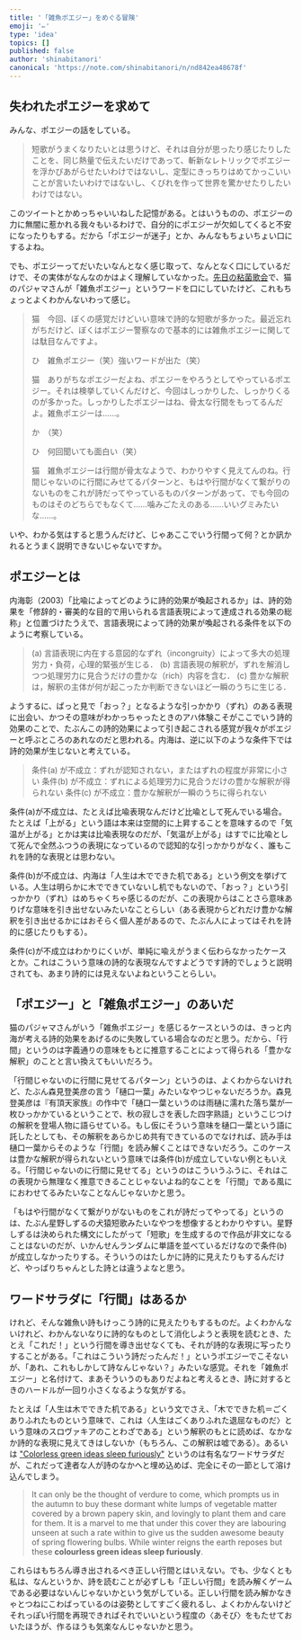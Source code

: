 ```yaml
---
title: '「雑魚ポエジー」をめぐる冒険'
emoji: '✏️'
type: 'idea'
topics: []
published: false
author: 'shinabitanori'
canonical: 'https://note.com/shinabitanori/n/nd842ea48678f'
---
```


## 失われたポエジーを求めて

みんな、ポエジーの話をしている。

> 短歌がうまくなりたいとは思うけど、それは自分が思ったり感じたりしたことを、同じ熱量で伝えたいだけであって、斬新なレトリックでポエジーを浮かびあがらせたいわけではないし、定型にきっちりはめてかっこいいことが言いたいわけではないし、くびれを作って世界を驚かせたりしたいわけではない。

このツイートとかめっちゃいいねした記憶がある。とはいうものの、ポエジーの力に無闇に惹かれる我々もいるわけで、自分的にポエジーが欠如してくると不安になったりもする。だから「ポエジーが迷子」とか、みんなもちょいちょい口にするよね。

でも、ポエジーってだいたいなんとなく感じ取って、なんとなく口にしているだけで、その実体がなんなのかはよく理解していなかった。[先日の粘菌歌会](http://blog.livedoor.jp/nenkinkakai/archives/10388481.html)で、猫のパジャマさんが「雑魚ポエジー」というワードを口にしていたけど、これもちょっとよくわかんないわって感じ。

> 猫　今回、ぼくの感覚だけどいい意味で詩的な短歌が多かった。最近忘れがちだけど、ぼくはポエジー警察なので基本的には雑魚ポエジーに関しては駄目なんですよ。
>
> ひ　雑魚ポエジー（笑）強いワードが出た（笑）
>
> 猫　ありがちなポエジーだよね、ポエジーをやろうとしてやっているポエジー。それは検挙していくんだけど、今回はしっかりした、しっかりくるのが多かった。しっかりしたポエジーはね、骨太な行間をもってるんだよ。雑魚ポエジーは……。
>
> か　（笑）
>
> ひ　何回聞いても面白い（笑）
>
> 猫　雑魚ポエジーは行間が骨太なようで、わかりやすく見えてんのね。行間じゃないのに行間にみせてるパターンと、もはや行間がなくて繋がりのないものをこれが詩だってやっているものパターンがあって、でも今回のものはそのどちらでもなくて……噛みごたえのある……いいグミみたいな……。

いや、わかる気はすると思うんだけど、じゃあここでいう行間って何？とか訊かれるとうまく説明できないじゃないですか。

## ポエジーとは

内海彰（2003）「比喩によってどのように詩的効果が喚起されるか」は、詩的効果を「修辞的・審美的な目的で用いられる言語表現によって達成される効果の総称」と位置づけたうえで、言語表現によって詩的効果が喚起される条件を以下のように考察している。

> \(a\) 言語表現に内在する意図的なずれ（incongruity）によって多大の処理労力・負荷，心理的緊張が生じる． \(b\) 言語表現の解釈が，ずれを解消しつつ処理労力に見合うだけの豊かな（rich）内容を含む． \(c\) 豊かな解釈は，解釈の主体が何が起こったか判断できないほど一瞬のうちに生じる．

ようするに、ぱっと見で「おっ？」となるような引っかかり（ずれ）のある表現に出会い、かつその意味がわかっちゃったときのアハ体験こそがここでいう詩的効果のことで、たぶんこの詩的効果によって引き起こされる感覚が我々がポエジーと呼ぶところのあれなのだと思われる。内海は、逆に以下のような条件下では詩的効果が生じないと考えている。

> 条件\(a\) が不成立：ずれが認知されない，またはずれの程度が非常に小さい 条件\(b\) が不成立：ずれによる処理労力に見合うだけの豊かな解釈が得られない 条件\(c\) が不成立：豊かな解釈が一瞬のうちに得られない

条件\(a\)が不成立は、たとえば比喩表現なんだけど比喩として死んでいる場合。たとえば「上がる」という語は本来は空間的に上昇することを意味するので「気温が上がる」とかは実は比喩表現なのだが、「気温が上がる」はすでに比喩として死んで全然ふつうの表現になっているので認知的な引っかかりがなく、誰もこれを詩的な表現とは思わない。

条件\(b\)が不成立は、内海は「人生は木でできた机である」という例文を挙げている。人生は明らかに木でできていないし机でもないので、「おっ？」という引っかかり（ずれ）はめちゃくちゃ感じるのだが、この表現からはことさら意味ありげな意味を引き出せないみたいなことらしい（ある表現からどれだけ豊かな解釈を引き出せるかにはおそらく個人差があるので、たぶん人によってはそれを詩的に感じたりもする）。

条件\(c\)が不成立はわかりにくいが、単純に喩えがうまく伝わらなかったケースとか。これはこういう意味の詩的な表現なんですよどうです詩的でしょうと説明されても、あまり詩的には見えないよねということらしい。

## 「ポエジー」と「雑魚ポエジー」のあいだ

猫のパジャマさんがいう「雑魚ポエジー」を感じるケースというのは、きっと内海が考える詩的効果をあげるのに失敗している場合なのだと思う。だから、「行間」というのは字義通りの意味をもとに推意することによって得られる「豊かな解釈」のことと言い換えてもいいだろう。

「行間じゃないのに行間に見せてるパターン」というのは、よくわからないけれど、たぶん森見登美彦の言う「樋口一葉」みたいなやつじゃないだろうか。森見登美彦は『有頂天家族』の作中で「樋口一葉というのは雨樋に濡れた落ち葉が一枚ひっかかているということで、秋の寂しさを表した四字熟語」というこじつけの解釈を登場人物に語らせている。もし仮にそういう意味を樋口一葉という語に託したとしても、その解釈をあらかじめ共有できているのでなければ、読み手は樋口一葉からそのような「行間」を読み解くことはできないだろう。このケースは豊かな解釈が得られないという意味では条件\(b\)が成立していない例ともいえる。「行間じゃないのに行間に見せてる」というのはこういうふうに、それはこの表現から無理なく推意できることじゃないよね的なことを「行間」である風ににおわせてるみたいなことなんじゃないかと思う。

「もはや行間がなくて繋がりがないものをこれが詩だってやってる」というのは、たぶん星野しずるの犬猿短歌みたいなやつを想像するとわかりやすい。星野しずるは決められた構文にしたがって「短歌」を生成するので作品が非文になることはないのだが、いかんせんランダムに単語を並べているだけなので条件\(b\)が成立しなかったりする。そういうのはたしかに詩的に見えたりもするんだけど、やっぱりちゃんとした詩とは違うよなと思う。

## ワードサラダに「行間」はあるか

けれど、そんな雑魚い詩もけっこう詩的に見えたりもするものだ。よくわかんないけれど、わかんないなりに詩的なものとして消化しようと表現を読むとき、たとえ「これだ！」という行間を導き出せなくても、それが詩的な表現に写ったりすることがある。「これはこういう詩だったんだ！」というポエジーでこそないが、「あれ、これもしかして詩なんじゃない？」みたいな感覚。それを「雑魚ポエジー」と名付けて、まあそういうのもありだよねと考えるとき、詩に対するときのハードルが一回り小さくなるような気がする。

たとえば「人生は木でできた机である」という文でさえ、「木でできた机＝ごくありふれたものという意味で、これは〈人生はごくありふれた退屈なものだ〉という意味のスロヴァキアのことわざである」という解釈のもとに読めば、なかなか詩的な表現に見えてきはしないか（もちろん、この解釈は嘘である）。あるいは ["Colorless green ideas sleep furiously"](https://ja.wikipedia.org/wiki/Colorless_green_ideas_sleep_furiously) というのは有名なワードサラダだが、これだって達者な人が詩のなかへと埋め込めば、完全にその一節として溶け込んでしまう。

> It can only be the thought of verdure to come, which prompts us in the autumn to buy these dormant white lumps of vegetable matter covered by a brown papery skin, and lovingly to plant them and care for them. It is a marvel to me that under this cover they are labouring unseen at such a rate within to give us the sudden awesome beauty of spring flowering bulbs. While winter reigns the earth reposes but these **colourless green ideas sleep furiously**.

これらはもちろん導き出されるべき正しい行間とはいえない。でも、少なくとも私は、なんというか、詩を読むことが必ずしも「正しい行間」を読み解くゲームである必要はないんじゃないかという気がしている。正しい行間を読み解かなきゃとつねにこわばっているのは姿勢としてすごく疲れるし、よくわかんないけどそれっぽい行間を再現できればそれでいいという程度の〈あそび〉をもたせておいたほうが、作るほうも気楽なんじゃないかと思う。

